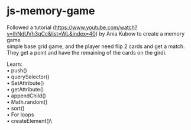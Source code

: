 # js-memory-game

Followed a tutorial (https://www.youtube.com/watch?v=lhNdUVh3qCc&list=WL&index=40)
by Ania Kubow to create a memory game\
simple base grid game, and the player need flip 2 cards and get a match. They get a  point and have the remaining of the cards on the gird\

Learn:\
• push()\
• querySelector()\
• SetAttribute()\
• getAttribute()\
• appendChild()\
• Math.random()\
• sort()\
• For loops\
• createElement()\
